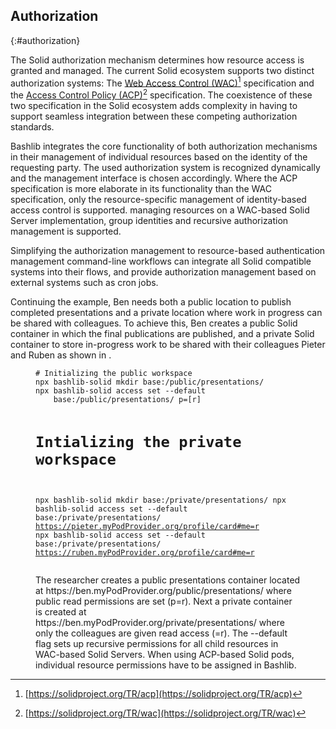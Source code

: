 ## Authorization
{:#authorization}

<!-- * As Solid supports two authorization specifications, we support the management using both specifications, using the INRUPT AUthentication libraries. -->
<!-- * The AC mechanism is discovered on the fly -->
<!-- * For managing Access Control Resources, we do not support the full suite of functionality yet, only the Universal API by INRUPT tooling. -->

The Solid authorization mechanism determines how resource access is granted and managed.
The current Solid ecosystem supports two distinct authorization systems: 
The [Web Access Control (WAC)](https://solidproject.org/TR/wac)[^ACP] specification and 
the [Access Control Policy (ACP)](https://solidproject.org/TR/acp)[^WAC] specification. 
The coexistence of these two specification in the Solid ecosystem 
adds complexity in having to support seamless integration between
these competing authorization standards.


Bashlib integrates the core functionality of both authorization mechanisms 
in their management of individual resources based on the identity of the
requesting party. The used authorization system is recognized dynamically
and the management interface is chosen accordingly.
Where the ACP specification is more elaborate in its functionality than the
WAC specification, only the resource-specific management of identity-based
access control is supported. managing resources on a WAC-based Solid Server
implementation, group identities and recursive authorization management is supported.

<!-- Should we mention Inrupt here? -->
<!-- leveraging the [Inrupt authentication library](todo: footnote) to implement permission management, -->
<!-- 

For modifying access permissions, BashLib currently supports the Universal API provided by Inrupt’s tooling. While this does not yet encompass the full range of functionality available for managing Access Control Resources (ACRs), it provides a streamlined way to handle common authorization tasks. This allows users to interact with Solid’s access control models without needing to manually configure complex permission structures. -->

Simplifying the authorization management to resource-based authentication management
command-line workflows can integrate all Solid compatible systems into their flows,
and provide authorization management based on external systems such as cron jobs.

Continuing the example, Ben needs both a public location to 
publish completed presentations and a private location 
where work in progress can be shared with colleagues.
To achieve this, Ben creates a public Solid container
in which the final publications are published, 
and a private Solid container to store in-progress work
to be shared with their colleagues Pieter and Ruben as shown in [](#auth-listing).

<figure id="auth-listing" class="listing">
<pre style="font-size: 14px"><code># Initializing the public workspace
npx bashlib-solid mkdir base:/public/presentations/
npx bashlib-solid access set --default 
    base:/public/presentations/ p=[r]

# Intializing the private workspace
npx bashlib-solid mkdir base:/private/presentations/
npx bashlib-solid access set --default 
    base:/private/presentations/ https://pieter.myPodProvider.org/profile/card#me=r
npx bashlib-solid access set --default 
    base:/private/presentations/ https://ruben.myPodProvider.org/profile/card#me=r
</code></pre>
<figcaption markdown="block">
The researcher creates a public presentations container located at https://ben.myPodProvider.org/public/presentations/
where public read permissions are set (p=r).
Next a private container is created at https://ben.myPodProvider.org/private/presentations/
where only the colleagues are given read access (<id>=r).
The --default flag sets up recursive permissions for all child resources in WAC-based Solid Servers.
When using ACP-based Solid pods, individual resource permissions have to be assigned in Bashlib.
</figcaption>
</figure>



[^WAC]: [https://solidproject.org/TR/wac](https://solidproject.org/TR/wac)
[^ACP]: [https://solidproject.org/TR/acp](https://solidproject.org/TR/acp)

